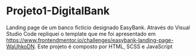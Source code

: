 # Projeto1-DigitalBank 
 Landing page de um banco ficticio designado EasyBank. 
 Através do Visual Studio Code repliquei o template que me foi apresentado em https://www.frontendmentor.io/challenges/easybank-landing-page-WaUhkoDN. 
 Este projeto é composto por HTML, SCSS e JavaScript
 
